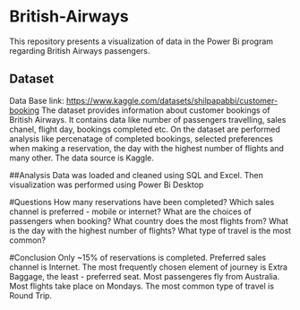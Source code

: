 # British-Airways
This repository presents a visualization of data in the Power Bi program regarding British Airways passengers. 

## Dataset
Data Base link: https://www.kaggle.com/datasets/shilpapabbi/customer-booking
The dataset provides information about customer bookings of British Airways. It contains data like number of passengers travelling, sales chanel, flight day, bookings completed etc. On the dataset are performed analysis like percenatage of completed bookings, selected preferences when making a reservation, the day with the highest number of flights and many other. The data source is Kaggle.

##Analysis
Data was loaded and cleaned using SQL and Excel. Then visualization was performed using Power Bi Desktop

#Questions
How many reservations have been completed?
Which sales channel is preferred - mobile or internet?
What are the choices of passengers when booking?
What country does the most flights from?
What is the day with the highest number of flights?
What type of travel is the most common?

#Conclusion
Only ~15% of reservations is completed.
Preferred sales channel is Internet.
The most frequently chosen element of journey is Extra Baggage,  the least - preferred seat.
Most passengeres fly from Australia.
Most flights take place on Mondays.
The most common type of travel is Round Trip.
